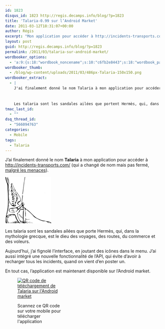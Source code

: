 ```yaml
---
id: 1823
disqus_id: 1823 http://regis.decamps.info/blog/?p=1823
title: 'Talaria-0.99 sur l’Android Market'
date: 2011-03-12T18:31:07+00:00
author: Régis
excerpt: "Mon application pour accéder à http://incidents-transports.com/ est maintenant disponible sur l'Android market"
layout: post
guid: http://regis.decamps.info/blog/?p=1823
permalink: /2011/03/talaria-sur-android-market/
wordbooker_options:
  - 'a:9:{s:18:"wordbook_noncename";s:10:"c6fb2e8443";s:18:"wordbook_page_post";s:4:"-100";s:18:"wordbook_orandpage";s:1:"2";s:23:"wordbook_default_author";s:1:"1";s:23:"wordbook_extract_length";s:3:"256";s:19:"wordbook_actionlink";s:3:"300";s:26:"wordbooker_publish_default";s:2:"on";s:18:"wordbook_attribute";s:0:"";s:29:"wordbooker_status_update_text";s:33:"New blog post :  %title% - %link%";}'
wordbooker_thumb:
  - /blog/wp-content/uploads/2011/03/486px-Talaria-150x150.png
wordbooker_extract:
  - |
    J'ai finalement donné le nom Talaria à mon application pour accéder à http://incidents-transports.com/
    
    
    Les talaria sont les sandales ailées que portent Hermès, qui, dans la mythologie grecque, est le dieu des voyages, des routes, du commerce et de ...
tmac_last_id:
  - ""
dsq_thread_id:
  - "566094763"
categories:
  - Mobile
tags:
  - Talaria
---
```

J’ai finalement donné le nom **Talaria** à mon application pour accéder à <http://incidents-transports.com/> (qui a changé de nom mais pas fermé, [malgré les menaces](http://reflets.info/ratp-menace-developpeur/)).

<img src="/blog/wp-content/uploads/2011/03/486px-Talaria-150x150.png" alt="Reproduction d&#039;une gravure du 19eme siècle" title="Talaria" width="150" height="150" class="alignright size-thumbnail wp-image-1824" />
  
Les talaria sont les sandales ailées que porte Hermès, qui, dans la mythologie grecque, est le dieu des voyages, des routes, du commerce et des voleurs. 

Aujourd’hui, j’ai fignolé l’interface, en joutant des icônes dans le menu. J’ai aussi intégré une nouvelle fonctionnalité de l’API, qui évite d’avoir à recharger tous les incidents, quand on vient d’en poster un.

En tout cas, l’application est maintenant disponible sur l’Android market.<figure id="attachment_1827" style="width: 150px" class="wp-caption alignnone">

[<img src="/blog/wp-content/uploads/2011/03/img-150x150.png" alt="QR code de téléchargement de Talaria sur l&#039;Android market" title="Talaria sur Android market" width="150" height="150" class="size-thumbnail wp-image-1827" srcset="/blog/wp-content/uploads/2011/03/img-150x150.png 150w, /blog/wp-content/uploads/2011/03/img.png 162w" sizes="(max-width: 150px) 100vw, 150px" />](http://goo.gl/201OJ)<figcaption class="wp-caption-text">Scannez ce QR code sur votre mobile pour télécharger l'application</figcaption></figure>
